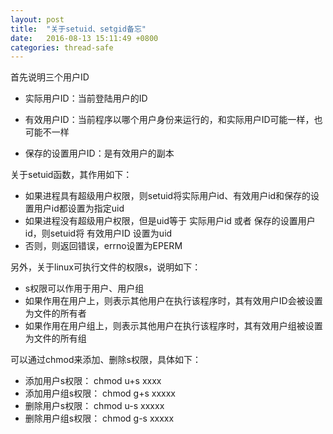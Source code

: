 ```yaml
---
layout: post
title:  "关于setuid、setgid备忘"
date:   2016-08-13 15:11:49 +0800
categories: thread-safe
---
```


首先说明三个用户ID

* 实际用户ID：当前登陆用户的ID

* 有效用户ID：当前程序以哪个用户身份来运行的，和实际用户ID可能一样，也可能不一样

* 保存的设置用户ID：是有效用户的副本

关于setuid函数，其作用如下：

* 如果进程具有超级用户权限，则setuid将实际用户id、有效用户id和保存的设置用户id都设置为指定uid
* 如果进程没有超级用户权限，但是uid等于 实际用户id 或者 保存的设置用户id，则setuid将 有效用户ID 设置为uid
* 否则，则返回错误，errno设置为EPERM

另外，关于linux可执行文件的权限s，说明如下：

* s权限可以作用于用户、用户组
* 如果作用在用户上，则表示其他用户在执行该程序时，其有效用户ID会被设置为文件的所有者
* 如果作用在用户组上，则表示其他用户在执行该程序时，其有效用户组被设置为文件的所有组

可以通过chmod来添加、删除s权限，具体如下：

* 添加用户s权限： chmod u+s xxxx
* 添加用户组s权限： chmod g+s xxxxx
* 删除用户s权限： chmod u-s xxxxx
* 删除用户组s权限： chmod g-s xxxxx